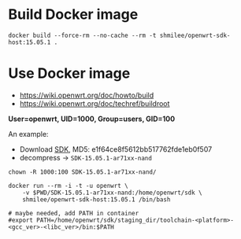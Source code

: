 Build Docker image
==================

```
docker build --force-rm --no-cache --rm -t shmilee/openwrt-sdk-host:15.05.1 .
```

Use Docker image
================

* https://wiki.openwrt.org/doc/howto/build
* https://wiki.openwrt.org/doc/techref/buildroot

__User=openwrt, UID=1000, Group=users, GID=100__

An example:

* Download [SDK](http://openwrt.proxy.ustclug.org/chaos_calmer/15.05.1/ar71xx/nand/OpenWrt-SDK-15.05.1-ar71xx-nand_gcc-4.8-linaro_uClibc-0.9.33.2.Linux-x86_64.tar.bz2), MD5: e1f64ce8f5612bb517762fde1eb0f507
* decompress -> `SDK-15.05.1-ar71xx-nand`

```
chown -R 1000:100 SDK-15.05.1-ar71xx-nand/

docker run --rm -i -t -u openwrt \
    -v $PWD/SDK-15.05.1-ar71xx-nand:/home/openwrt/sdk \
    shmilee/openwrt-sdk-host:15.05.1 /bin/bash

# maybe needed, add PATH in container
#export PATH=/home/openwrt/sdk/staging_dir/toolchain-<platform>-<gcc_ver>-<libc_ver>/bin:$PATH
```
